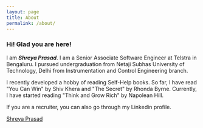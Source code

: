 ```yaml
---
layout: page
title: About
permalink: /about/
---
```


### Hi! Glad you are here!  
  
I am ***Shreya Prasad***. I am a Senior Associate Software Engineer at Telstra in Bengaluru.
I pursued undergraduation from Netaji Subhas University of Technology, Delhi from Instrumentation and Control Engineering branch.  

I recently developed a hobby of reading Self-Help books. So far, I have read "You Can Win" by Shiv Khera and "The Secret" by Rhonda Byrne. Currently, I have started reading "Think and Grow Rich" by Napolean Hill.  

If you are a recruiter, you can also go through my Linkedin profile.  

<html>
<body>
<div class="LI-profile-badge"  data-version="v1" data-size="medium" data-locale="en_US" data-type="vertical" data-theme="light" data-vanity="shreyateeza"><a class="LI-simple-link" href='https://in.linkedin.com/in/shreyateeza?trk=profile-badge'>Shreya Prasad</a></div>
<script type="text/javascript" src="https://platform.linkedin.com/badges/js/profile.js" async defer></script>
</body>
</html>